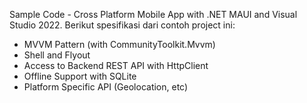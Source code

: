 Sample Code - Cross Platform Mobile App with .NET MAUI and Visual Studio 2022. Berikut spesifikasi dari contoh project ini:
- MVVM Pattern (with CommunityToolkit.Mvvm)
- Shell and Flyout
- Access to Backend REST API with HttpClient
- Offline Support with SQLite
- Platform Specific API (Geolocation, etc)
